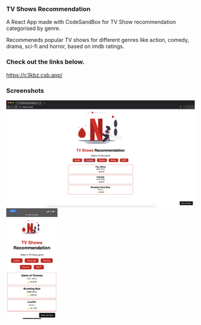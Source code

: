 ### TV Shows Recommendation
A React App made with CodeSandBox for TV Show recommendation categorised by genre. 

Recommeneds popular TV shows for different genres like action, comedy, drama, sci-fi and horror, based on imdb ratings.

### Check out the links below.
https://c3kbz.csb.app/ 

### Screenshots
<img src="screenshot.png" width="523">   <img src="screenshotMobile.PNG" width="137">


